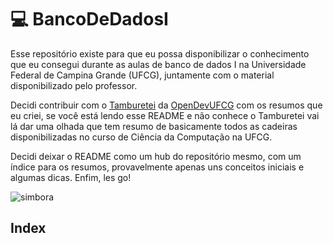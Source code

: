 # :computer: BancoDeDadosI

Esse repositório existe para que eu possa disponibilizar o conhecimento que eu consegui durante as aulas de banco de dados I na Universidade Federal de Campina Grande (UFCG), juntamente com o material disponibilizado pelo professor. 

Decidi contribuir com o [Tamburetei](https://github.com/OpenDevUFCG/Tamburetei) da [OpenDevUFCG](https://opendevufcg.org/) com os resumos que eu criei, se você está lendo esse README e não conhece o Tamburetei vai lá dar uma olhada que tem resumo de basicamente todos as cadeiras disponibilizadas no curso de Ciência da Computação na UFCG. 

Decidi deixar o README como um hub do repositório mesmo, com um índice para os resumos, provavelmente apenas uns conceitos iniciais e algumas dicas. Enfim, les go!

![simbora]()

## Index
